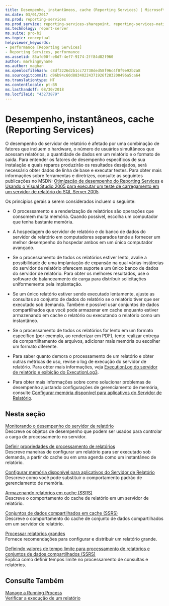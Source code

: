 ```yaml
---
title: Desempenho, instantâneos, cache (Reporting Services) | Microsoft Docs
ms.date: 03/01/2017
ms.prod: reporting-services
ms.prod_service: reporting-services-sharepoint, reporting-services-native
ms.technology: report-server
ms.suite: pro-bi
ms.topic: conceptual
helpviewer_keywords:
- performance [Reporting Services]
- Reporting Services, performance
ms.assetid: 85afd00f-e8d7-4ef7-9174-2ff84d82f960
author: markingmyname
ms.author: maghan
ms.openlocfilehash: c8df3226d2b1cc72730ded58f96c4f0f9e92b2a8
ms.sourcegitcommit: d96b94c60d88340224371926f283200496a5ca64
ms.translationtype: HT
ms.contentlocale: pt-BR
ms.lasthandoff: 08/30/2018
ms.locfileid: "43273879"
---
```

# <a name="performance-snapshots-caching-reporting-services"></a>Desempenho, instantâneos, cache (Reporting Services)
  O desempenho do servidor de relatório é afetado por uma combinação de fatores que incluem o hardware, o número de usuários simultâneos que acessam relatórios, a quantidade de dados em um relatório e o formato de saída. Para entender os fatores de desempenho específicos de sua instalação e quais reparos produzirão os resultados desejados, será necessário obter dados de linha de base e executar testes. Para obter mais informações sobre ferramentas e diretrizes, consulte as seguintes publicações no MSDN: [Otimização de desempenho do Reporting Services](http://blogs.msdn.com/b/sqlcat/archive/2013/10/30/reporting-services-performance-and-optimization.aspx) e [Usando o Visual Studio 2005 para executar um teste de carregamento em um servidor de relatório do SQL Server 2005](http://go.microsoft.com/fwlink/?LinkID=77519).  
  
 Os princípios gerais a serem considerados incluem o seguinte:  
  
-   O processamento e a renderização de relatórios são operações que consomem muita memória. Quando possível, escolha um computador que tenha bastante memória.  
  
-   A hospedagem do servidor de relatório e do banco de dados do servidor de relatório em computadores separados tende a fornecer um melhor desempenho do hospedar ambos em um único computador avançado.  
  
-   Se o processamento de todos os relatórios estiver lento, avalie a possibilidade de uma implantação de expansão na qual várias instâncias do servidor de relatório oferecem suporte a um único banco de dados do servidor de relatório. Para obter os melhores resultados, use o software de balanceamento de carga para distribuir solicitações uniformemente pela implantação.  
  
-   Se um único relatório estiver sendo executado lentamente, ajuste as consultas ao conjunto de dados do relatório se o relatório tiver que ser executado sob demanda. Também é possível usar conjuntos de dados compartilhados que você pode armazenar em cache enquanto estiver armazenando em cache o relatório ou executando o relatório como um instantâneo.  
  
-   Se o processamento de todos os relatórios for lento em um formato específico (por exemplo, ao renderizar em PDF), tente realizar entrega de compartilhamento de arquivos, adicionar mais memória ou escolher um formato diferente.  
  
-   Para saber quanto demora o processamento de um relatório e obter outras métricas de uso, revise o log de execução do servidor de relatório. Para obter mais informações, veja [ExecutionLog do servidor de relatório e exibição do ExecutionLog3](../../reporting-services/report-server/report-server-executionlog-and-the-executionlog3-view.md).  
  
-   Para obter mais informações sobre como solucionar problemas de desempenho ajustando configurações de gerenciamento de memória, consulte [Configurar memória disponível para aplicativos do Servidor de Relatório](../../reporting-services/report-server/configure-available-memory-for-report-server-applications.md).  
  
## <a name="in-this-section"></a>Nesta seção  
 [Monitorando o desempenho do servidor de relatório](../../reporting-services/report-server/monitoring-report-server-performance.md)  
 Descreve os objetos de desempenho que podem ser usados para controlar a carga de processamento no servidor.  
  
 [Definir propriedades de processamento de relatórios](../../reporting-services/report-server/set-report-processing-properties.md)  
 Descreve maneiras de configurar um relatório para ser executado sob demanda, a partir do cache ou em uma agenda como um instantâneo de relatório.  
  
 [Configurar memória disponível para aplicativos do Servidor de Relatório](../../reporting-services/report-server/configure-available-memory-for-report-server-applications.md)  
 Descreve como você pode substituir o comportamento padrão de gerenciamento de memória.  
  
 [Armazenando relatórios em cache &#40;SSRS&#41;](../../reporting-services/report-server/caching-reports-ssrs.md)  
 Descreve o comportamento do cache de relatório em um servidor de relatório.  
  
 [Conjuntos de dados compartilhados em cache &#40;SSRS&#41;](../../reporting-services/report-server/cache-shared-datasets-ssrs.md)  
 Descreve o comportamento do cache de conjunto de dados compartilhados em um servidor de relatório.  
  
 [Processar relatórios grandes](../../reporting-services/report-server/process-large-reports.md)  
 Fornece recomendações para configurar e distribuir um relatório grande.  
  
 [Definindo valores de tempo limite para processamento de relatórios e conjuntos de dados compartilhados &#40;SSRS&#41;](../../reporting-services/report-server/setting-time-out-values-for-report-and-shared-dataset-processing-ssrs.md)  
 Explica como definir tempos limite no processamento de consultas e relatórios.  
  
## <a name="see-also"></a>Consulte Também  
 [Manage a Running Process](../../reporting-services/subscriptions/manage-a-running-process.md)   
 [Verificar a execução de um relatório](../../reporting-services/report-server/verifying-a-report-run.md)  
  
  
